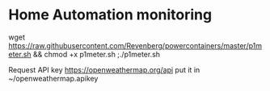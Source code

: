 # Home Automation monitoring

wget https://raw.githubusercontent.com/Revenberg/powercontainers/master/p1meter.sh && chmod +x p1meter.sh ;./p1meter.sh

Request API key https://openweathermap.org/api put it in ~/openweathermap.apikey